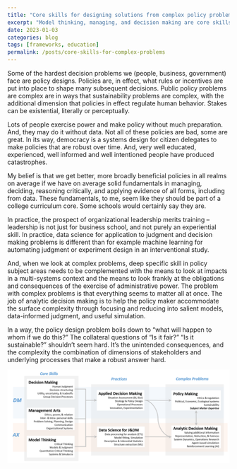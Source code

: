```yaml
---
title: "Core skills for designing solutions from complex policy problems"
excerpt: "Model thinking, managing, and decision making are core skills for complex problem solvers."
date: 2023-01-03
categories: blog
tags: [frameworks, education]
permalink: /posts/core-skills-for-complex-problems
---
```


Some of the hardest decision problems we (people, business, government) face are policy designs. Policies are, in effect, what rules or incentives are put into place to shape many subsequent decisions. Public policy problems are complex are in ways that sustainability problems are complex, with the additional dimension that policies in effect regulate human behavior. Stakes can be existential, literally or perceptually.

Lots of people exercise power and make policy without much preparation. And, they may do it without data. Not all of these policies are bad, some are great. In its way, democracy is a systems design for citizen delegates to make policies that are robust over time. And, very well educated, experienced, well informed and well intentioned people have produced catastrophes. 

My belief is that we get better, more broadly beneficial policies in all realms on average if we have on average solid fundamentals in managing, deciding, reasoning critically, and applying evidence of all forms, including from data. 
These fundamentals, to me, seem like they should be part of a college curriculum core. Some schools would certainly say they are.  

In practice, the prospect of organizational leadership merits training – leadership is not just for business school, and not purely an experiential skill. In practice, data science for application to judgment and decision making problems is different than for example machine learning for automating judgment or experiment design in an interventional study.

And, when we look at complex problems, deep specific skill in policy subject areas needs to be complemented with the means to look at impacts in a multi-systems context and the means to look frankly at the obligations and consequences of the exercise of administrative power. The problem with complex problems is that everything seems to matter all at once. The job of analytic decision making is to help the policy maker accommodate the surface complexity through focusing and reducing into salient models, data-informed judgment, and  useful simulation. 

In a way, the policy design problem boils down to “what will happen to whom if we do this?” The collateral questions of “Is it fair?” “Is it sustainable?” shouldn’t seem hard. It’s the unintended consequences, and the complexity the combination of dimensions of stakeholders and underlying processes that make a robust answer hard.  

![Foundational Skills for policy design](/assets/images/core-skills-complex-problems.png)
